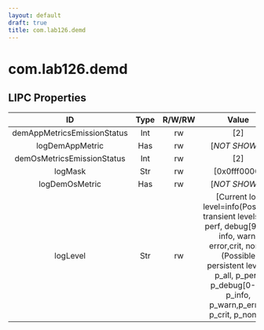 ```yaml
---
layout: default
draft: true
title: com.lab126.demd
---
```


# com.lab126.demd

## LIPC Properties

| ID                          | Type | R/W/RW | Value                                                                                                                                                                                                     | Description |
|:---------------------------:|:----:|:------:|:---------------------------------------------------------------------------------------------------------------------------------------------------------------------------------------------------------:|:-----------:|
| demAppMetricsEmissionStatus | Int  | rw     | [2]                                                                                                                                                                                                       | TODO        |
| logDemAppMetric             | Has  | rw     | [*NOT SHOWN*]                                                                                                                                                                                             | TODO        |
| demOsMetricsEmissionStatus  | Int  | rw     | [2]                                                                                                                                                                                                       | TODO        |
| logMask                     | Str  | rw     | [0x0fff0000]                                                                                                                                                                                              | TODO        |
| logDemOsMetric              | Has  | rw     | [*NOT SHOWN*]                                                                                                                                                                                             | TODO        |
| logLevel                    | Str  | rw     | [Current log level=info(Possible transient levels: all, perf, debug[9-0], info, warn, error,crit, none)(Possible persistent levels: p_all, p_perf, p_debug[0-9], p_info, p_warn,p_error, p_crit, p_none)] | TODO        |